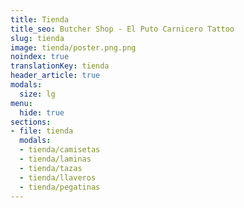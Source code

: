 ```yaml
---
title: Tienda
title_seo: Butcher Shop - El Puto Carnicero Tattoo
slug: tienda
image: tienda/poster.png.png
noindex: true
translationKey: tienda
header_article: true
modals:
  size: lg
menu:
  hide: true
sections:
- file: tienda
  modals:
  - tienda/camisetas
  - tienda/laminas
  - tienda/tazas
  - tienda/llaveros
  - tienda/pegatinas
---
```

